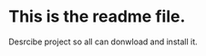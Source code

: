 This is the readme file.
========================

Desrcibe project so all can donwload and install it.